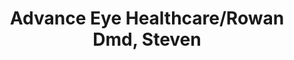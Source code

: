 ---
title: "Advance Eye Healthcare/Rowan Dmd, Steven"
url: /merced/advance-eye-healthcare-rowan-dmd-steven/
shop: Optiker
---